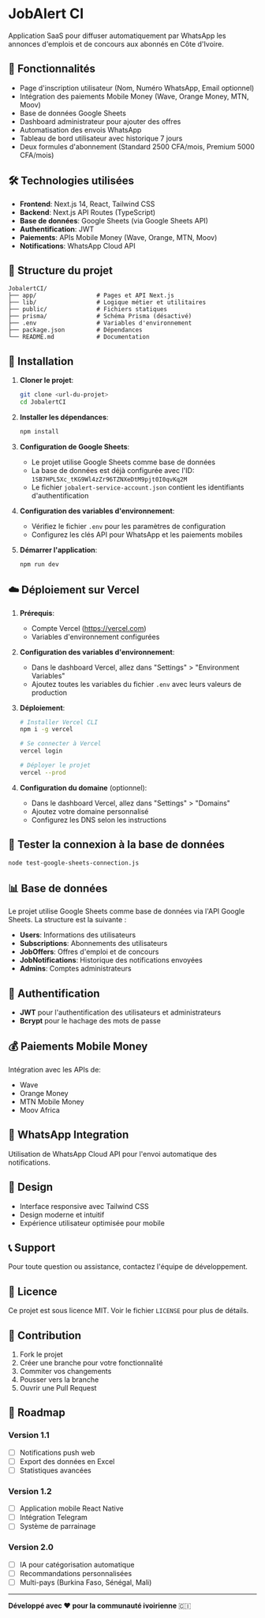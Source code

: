 # JobAlert CI

Application SaaS pour diffuser automatiquement par WhatsApp les annonces d'emplois et de concours aux abonnés en Côte d'Ivoire.

## 🚀 Fonctionnalités

- Page d'inscription utilisateur (Nom, Numéro WhatsApp, Email optionnel)
- Intégration des paiements Mobile Money (Wave, Orange Money, MTN, Moov)
- Base de données Google Sheets
- Dashboard administrateur pour ajouter des offres
- Automatisation des envois WhatsApp
- Tableau de bord utilisateur avec historique 7 jours
- Deux formules d'abonnement (Standard 2500 CFA/mois, Premium 5000 CFA/mois)

## 🛠️ Technologies utilisées

- **Frontend**: Next.js 14, React, Tailwind CSS
- **Backend**: Next.js API Routes (TypeScript)
- **Base de données**: Google Sheets (via Google Sheets API)
- **Authentification**: JWT
- **Paiements**: APIs Mobile Money (Wave, Orange, MTN, Moov)
- **Notifications**: WhatsApp Cloud API

## 📁 Structure du projet

```
JobalertCI/
├── app/                 # Pages et API Next.js
├── lib/                 # Logique métier et utilitaires
├── public/              # Fichiers statiques
├── prisma/              # Schéma Prisma (désactivé)
├── .env                 # Variables d'environnement
├── package.json         # Dépendances
└── README.md            # Documentation
```

## 🚀 Installation

1. **Cloner le projet**:
   ```bash
   git clone <url-du-projet>
   cd JobalertCI
   ```

2. **Installer les dépendances**:
   ```bash
   npm install
   ```

3. **Configuration de Google Sheets**:
   - Le projet utilise Google Sheets comme base de données
   - La base de données est déjà configurée avec l'ID: `1SB7HPL5Xc_tKG9Wl4zZr96TZNXeDtM9pjt0I0qvKq2M`
   - Le fichier `jobalert-service-account.json` contient les identifiants d'authentification

4. **Configuration des variables d'environnement**:
   - Vérifiez le fichier `.env` pour les paramètres de configuration
   - Configurez les clés API pour WhatsApp et les paiements mobiles

5. **Démarrer l'application**:
   ```bash
   npm run dev
   ```

## ☁️ Déploiement sur Vercel

1. **Prérequis**:
   - Compte Vercel (https://vercel.com)
   - Variables d'environnement configurées

2. **Configuration des variables d'environnement**:
   - Dans le dashboard Vercel, allez dans "Settings" > "Environment Variables"
   - Ajoutez toutes les variables du fichier `.env` avec leurs valeurs de production

3. **Déploiement**:
   ```bash
   # Installer Vercel CLI
   npm i -g vercel
   
   # Se connecter à Vercel
   vercel login
   
   # Déployer le projet
   vercel --prod
   ```

4. **Configuration du domaine** (optionnel):
   - Dans le dashboard Vercel, allez dans "Settings" > "Domains"
   - Ajoutez votre domaine personnalisé
   - Configurez les DNS selon les instructions

## 🧪 Tester la connexion à la base de données

```bash
node test-google-sheets-connection.js
```

## 📊 Base de données

Le projet utilise Google Sheets comme base de données via l'API Google Sheets. La structure est la suivante :

- **Users**: Informations des utilisateurs
- **Subscriptions**: Abonnements des utilisateurs
- **JobOffers**: Offres d'emploi et de concours
- **JobNotifications**: Historique des notifications envoyées
- **Admins**: Comptes administrateurs

## 🔐 Authentification

- **JWT** pour l'authentification des utilisateurs et administrateurs
- **Bcrypt** pour le hachage des mots de passe

## 💰 Paiements Mobile Money

Intégration avec les APIs de:
- Wave
- Orange Money
- MTN Mobile Money
- Moov Africa

## 📱 WhatsApp Integration

Utilisation de WhatsApp Cloud API pour l'envoi automatique des notifications.

## 🎨 Design

- Interface responsive avec Tailwind CSS
- Design moderne et intuitif
- Expérience utilisateur optimisée pour mobile

## 📞 Support

Pour toute question ou assistance, contactez l'équipe de développement.

## 📄 Licence

Ce projet est sous licence MIT. Voir le fichier `LICENSE` pour plus de détails.

## 🤝 Contribution

1. Fork le projet
2. Créer une branche pour votre fonctionnalité
3. Commiter vos changements
4. Pousser vers la branche
5. Ouvrir une Pull Request

## 🎯 Roadmap

### Version 1.1
- [ ] Notifications push web
- [ ] Export des données en Excel
- [ ] Statistiques avancées

### Version 1.2
- [ ] Application mobile React Native
- [ ] Intégration Telegram
- [ ] Système de parrainage

### Version 2.0
- [ ] IA pour catégorisation automatique
- [ ] Recommandations personnalisées
- [ ] Multi-pays (Burkina Faso, Sénégal, Mali)

---

**Développé avec ❤️ pour la communauté ivoirienne** 🇨🇮